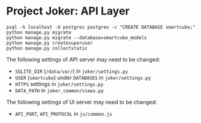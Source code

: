 # Project Joker: API Layer

```
psql -h localhost -U postgres postgres -c "CREATE DATABASE smartcube;"
python manage.py migrate
python manage.py migrate --database=smartcube_models
python manage.py createsuperuser
python manage.py collectstatic
```

The following settings of API server may need to be changed:
- `SQLITE_DIR` (`/data/var/`) in `joker/settings.py`
- `USER` (`smartcube`) under `DATABASES` in `joker/settings.py`
- `HTTPS` settings in `joker/settings.py`
- `DATA_PATH` in `joker_common/views.py`

The following settings of UI server may need to be changed:
- `API_PORT`, `API_PROTOCOL` in `js/common.js`
